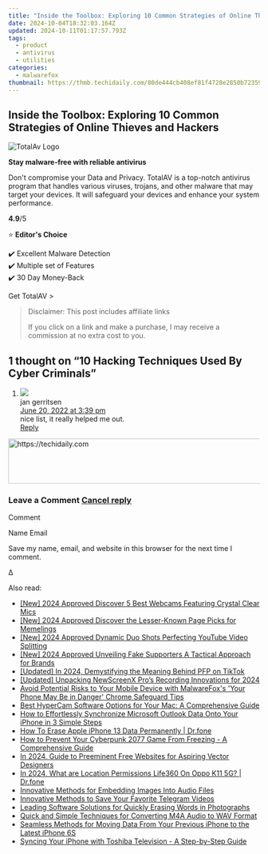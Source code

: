 ```yaml
---
title: "Inside the Toolbox: Exploring 10 Common Strategies of Online Thieves and Hackers"
date: 2024-10-04T18:32:03.164Z
updated: 2024-10-11T01:17:57.793Z
tags:
  - product
  - antivirus
  - utilities
categories:
  - malwarefox
thumbnail: https://thmb.techidaily.com/80de444cb408ef81f4728e2850b723591d8016d7f4cd61445fe263111407c51f.jpg
---
```


## Inside the Toolbox: Exploring 10 Common Strategies of Online Thieves and Hackers

![TotalAv Logo](https://www.malwarefox.com/wp-content/uploads/2024/02/totalav-svg.webp "totalav-svg")

**Stay malware-free with reliable antivirus**

Don't compromise your Data and Privacy. TotalAV is a top-notch antivirus program that handles various viruses, trojans, and other malware that may target your devices. It will safeguard your devices and enhance your system performance.

**4.9**/5

⭐ **Editor's Choice**

✔️ Excellent Malware Detection  
✔️ Multiple set of Features  
✔️ 30 Day Money-Back

[](https://tools.techidaily.com/malwarefox/products/) Get TotalAV > 

>  Disclaimer: This post includes affiliate links
>
>  If you click on a link and make a purchase, I may receive a commission at no extra cost to you.
>

## 1 thought on “10 Hacking Techniques Used By Cyber Criminals”

1. ![](https://secure.gravatar.com/avatar/a52fc65698a15e6645a4f2427287550c?s=50&d=mm&r=g)  
jan gerritsen  
[June 20, 2022 at 3:39 pm](https://tools.techidaily.com/malwarefox/products/)  
nice list, it really helped me out.  
[Reply](https://tools.techidaily.com/malwarefox/products/)

<!-- affiliate ads begin -->
<a href="https://appsumo.8odi.net/c/5597632/2037335/7443" target="_top" id="2037335">
  <img src="//a.impactradius-go.com/display-ad/7443-2037335" border="0" alt="https://techidaily.com" width="728" height="90"/>
</a>
<img height="0" width="0" src="https://appsumo.8odi.net/i/5597632/2037335/7443" style="position:absolute;visibility:hidden;" border="0" />
<!-- affiliate ads end -->

### Leave a Comment [Cancel reply](https://tools.techidaily.com/malwarefox/products/)

Comment

Name Email 

Save my name, email, and website in this browser for the next time I comment.

Δ

<ins class="adsbygoogle"
     style="display:block"
     data-ad-format="autorelaxed"
     data-ad-client="ca-pub-7571918770474297"
     data-ad-slot="1223367746"></ins>

<ins class="adsbygoogle"
     style="display:block"
     data-ad-client="ca-pub-7571918770474297"
     data-ad-slot="8358498916"
     data-ad-format="auto"
     data-full-width-responsive="true"></ins>

<span class="atpl-alsoreadstyle">Also read:</span>
<div><ul>
<li><a href="https://screen-capture.techidaily.com/new-2024-approved-discover-5-best-webcams-featuring-crystal-clear-mics/"><u>[New] 2024 Approved Discover 5 Best Webcams Featuring Crystal Clear Mics</u></a></li>
<li><a href="https://facebook-video-recording.techidaily.com/new-2024-approved-discover-the-lesser-known-page-picks-for-memelings/"><u>[New] 2024 Approved Discover the Lesser-Known Page Picks for Memelings</u></a></li>
<li><a href="https://facebook-video-share.techidaily.com/new-2024-approved-dynamic-duo-shots-perfecting-youtube-video-splitting/"><u>[New] 2024 Approved Dynamic Duo Shots Perfecting YouTube Video Splitting</u></a></li>
<li><a href="https://facebook-clips.techidaily.com/new-2024-approved-unveiling-fake-supporters-a-tactical-approach-for-brands/"><u>[New] 2024 Approved Unveiling Fake Supporters A Tactical Approach for Brands</u></a></li>
<li><a href="https://tiktok-video-recordings.techidaily.com/updated-in-2024-demystifying-the-meaning-behind-pfp-on-tiktok/"><u>[Updated] In 2024, Demystifying the Meaning Behind PFP on TikTok</u></a></li>
<li><a href="https://remote-screen-capture.techidaily.com/updated-unpacking-newscreenx-pros-recording-innovations-for-2024/"><u>[Updated] Unpacking NewScreenX Pro’s Recording Innovations for 2024</u></a></li>
<li><a href="https://win-community.techidaily.com/avoid-potential-risks-to-your-mobile-device-with-malwarefoxs-your-phone-may-be-in-danger-chrome-safeguard-tips/"><u>Avoid Potential Risks to Your Mobile Device with MalwareFox's 'Your Phone May Be in Danger' Chrome Safeguard Tips</u></a></li>
<li><a href="https://win-community.techidaily.com/best-hypercam-software-options-for-your-mac-a-comprehensive-guide/"><u>Best HyperCam Software Options for Your Mac: A Comprehensive Guide</u></a></li>
<li><a href="https://win-community.techidaily.com/how-to-effortlessly-synchronize-microsoft-outlook-data-onto-your-iphone-in-3-simple-steps/"><u>How to Effortlessly Synchronize Microsoft Outlook Data Onto Your iPhone in 3 Simple Steps</u></a></li>
<li><a href="https://techidaily.com/how-to-erase-apple-iphone-13-data-permanently-drfone-by-drfone-ios-full-data-eraser-ios-full-data-eraser/"><u>How To Erase Apple iPhone 13 Data Permanently | Dr.fone</u></a></li>
<li><a href="https://win-able.techidaily.com/how-to-prevent-your-cyberpunk-2077-game-from-freezing-a-comprehensive-guide/"><u>How to Prevent Your Cyberpunk 2077 Game From Freezing - A Comprehensive Guide</u></a></li>
<li><a href="https://some-techniques.techidaily.com/in-2024-guide-to-preeminent-free-websites-for-aspiring-vector-designers/"><u>In 2024, Guide to Preeminent Free Websites for Aspiring Vector Designers</u></a></li>
<li><a href="https://phone-solutions.techidaily.com/in-2024-what-are-location-permissions-life360-on-oppo-k11-5g-drfone-by-drfone-virtual-android/"><u>In 2024, What are Location Permissions Life360 On Oppo K11 5G? | Dr.fone</u></a></li>
<li><a href="https://win-community.techidaily.com/innovative-methods-for-embedding-images-into-audio-files/"><u>Innovative Methods for Embedding Images Into Audio Files</u></a></li>
<li><a href="https://win-community.techidaily.com/innovative-methods-to-save-your-favorite-telegram-videos/"><u>Innovative Methods to Save Your Favorite Telegram Videos</u></a></li>
<li><a href="https://win-community.techidaily.com/leading-software-solutions-for-quickly-erasing-words-in-photographs/"><u>Leading Software Solutions for Quickly Erasing Words in Photographs</u></a></li>
<li><a href="https://win-community.techidaily.com/quick-and-simple-techniques-for-converting-m4a-audio-to-wav-format/"><u>Quick and Simple Techniques for Converting M4A Audio to WAV Format</u></a></li>
<li><a href="https://win-community.techidaily.com/seamless-methods-for-moving-data-from-your-previous-iphone-to-the-latest-iphone-6s/"><u>Seamless Methods for Moving Data From Your Previous iPhone to the Latest iPhone 6S</u></a></li>
<li><a href="https://win-community.techidaily.com/syncing-your-iphone-with-toshiba-television-a-step-by-step-guide/"><u>Syncing Your iPhone with Toshiba Television - A Step-by-Step Guide</u></a></li>
</ul></div>

